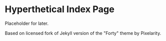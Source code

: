 # Hyperthetical Index Page

Placeholder for later.

Based on licensed fork of Jekyll version of the "Forty" theme by Pixelarity. 